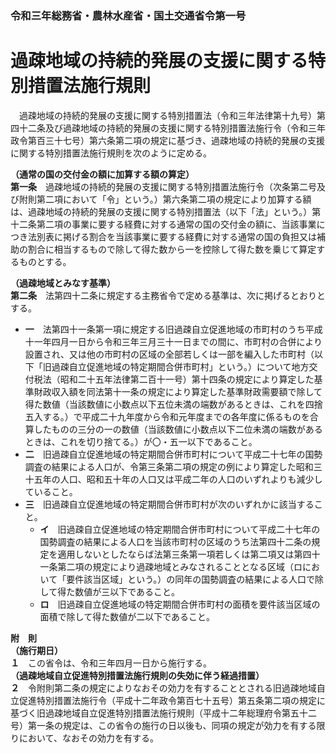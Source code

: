 ### 令和三年総務省・農林水産省・国土交通省令第一号  
# 過疎地域の持続的発展の支援に関する特別措置法施行規則  
　過疎地域の持続的発展の支援に関する特別措置法（令和三年法律第十九号）第四十二条及び過疎地域の持続的発展の支援に関する特別措置法施行令（令和三年政令第百三十七号）第六条第二項の規定に基づき、過疎地域の持続的発展の支援に関する特別措置法施行規則を次のように定める。  
  
**（通常の国の交付金の額に加算する額の算定）**  
**第一条**　過疎地域の持続的発展の支援に関する特別措置法施行令（次条第二号及び附則第二項において「令」という。）第六条第二項の規定により加算する額は、過疎地域の持続的発展の支援に関する特別措置法（以下「法」という。）第十二条第二項の事業に要する経費に対する通常の国の交付金の額に、当該事業につき法別表に掲げる割合を当該事業に要する経費に対する通常の国の負担又は補助の割合に相当するもので除して得た数から一を控除して得た数を乗じて算定するものとする。  
  
**（過疎地域とみなす基準）**  
**第二条**　法第四十二条に規定する主務省令で定める基準は、次に掲げるとおりとする。  
* **一**　法第四十一条第一項に規定する旧過疎自立促進地域の市町村のうち平成十一年四月一日から令和三年三月三十一日までの間に、市町村の合併により設置され、又は他の市町村の区域の全部若しくは一部を編入した市町村（以下「旧過疎自立促進地域の特定期間合併市町村」という。）について地方交付税法（昭和二十五年法律第二百十一号）第十四条の規定により算定した基準財政収入額を同法第十一条の規定により算定した基準財政需要額で除して得た数値（当該数値に小数点以下五位未満の端数があるときは、これを四捨五入する。）で平成二十九年度から令和元年度までの各年度に係るものを合算したものの三分の一の数値（当該数値に小数点以下二位未満の端数があるときは、これを切り捨てる。）が〇・五一以下であること。  
* **二**　旧過疎自立促進地域の特定期間合併市町村について平成二十七年の国勢調査の結果による人口が、令第三条第二項の規定の例により算定した昭和三十五年の人口、昭和五十年の人口又は平成二年の人口のいずれよりも減少していること。  
* **三**　旧過疎自立促進地域の特定期間合併市町村が次のいずれかに該当すること。  
	* **イ**　旧過疎自立促進地域の特定期間合併市町村について平成二十七年の国勢調査の結果による人口を当該市町村の区域のうち法第四十二条の規定を適用しないとしたならば法第三条第一項若しくは第二項又は第四十一条第二項の規定により過疎地域とみなされることとなる区域（ロにおいて「要件該当区域」という。）の同年の国勢調査の結果による人口で除して得た数値が三以下であること。  
	* **ロ**　旧過疎自立促進地域の特定期間合併市町村の面積を要件該当区域の面積で除して得た数値が二以下であること。  
  
**附　則**  
**（施行期日）**  
**１**　この省令は、令和三年四月一日から施行する。  
**（過疎地域自立促進特別措置法施行規則の失効に伴う経過措置）**  
**２**　令附則第二条の規定によりなおその効力を有することとされる旧過疎地域自立促進特別措置法施行令（平成十二年政令第百七十五号）第五条第二項の規定に基づく旧過疎地域自立促進特別措置法施行規則（平成十二年総理府令第五十二号）第一条の規定は、この省令の施行の日以後も、同項の規定が効力を有する限りにおいて、なおその効力を有する。  
  
